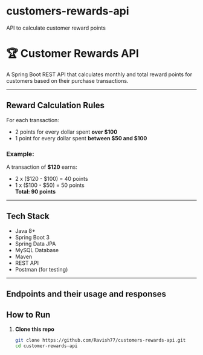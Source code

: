 # customers-rewards-api
API to calculate customer reward points

# 🏆 Customer Rewards API

A Spring Boot REST API that calculates monthly and total reward points for customers based on their purchase transactions.

---

##  Reward Calculation Rules

For each transaction:
-  2 points for every dollar spent **over $100**
-  1 point for every dollar spent **between $50 and $100**

### Example:
A transaction of **$120** earns:
- 2 x ($120 - $100) = 40 points
- 1 x ($100 - $50) = 50 points  
**Total: 90 points**

---

##  Tech Stack

- Java 8+
- Spring Boot 3
- Spring Data JPA
- MySQL Database
- Maven
- REST API
- Postman (for testing)

---

##  Endpoints and their usage and responses






##  How to Run

1. **Clone this repo**
   ```bash
   git clone https://github.com/Ravish77/customers-rewards-api.git
   cd customer-rewards-api

